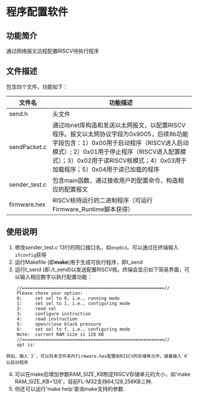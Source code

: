 # 程序配置软件
## 功能简介
通过网络报文远程配置RISCV待执行程序

## 文件描述
包含四个文件，功能如下：

| 文件名        | 功能描述                                         |
|---------------|--------------------------------------------------|
| send.h        | 头文件                                           |
| sendPacket.c  | 通过libnet库构造和发送以太网报文，以配置RISCV程序。报文以太网协议字段为0x9005，后续8b功能字段包含：1）0x00用于启动程序（RISCV进入启动模式）; 2）0x01用于停止程序（RISCV进入配置模式）；3）0x02用于读RISCV核模式；4）0x03用于加载程序；5）0x04用于读已加载的程序      |
|sender_test.c  | 包含main函数，通过接收用户的配置命令，构造相应的配置报文       |
|firmware.hex   | RISCV核待运行的二进制程序（可运行Firmware_Runtime脚本获得）    |

## 使用说明
1) 修改sender_test.c 13行的网口接口名，如`enp0s3`。可以通过在终端输入`ifconfig`获得
2) 运行Makefile (即**make**)用于生成可执行程序，即t_send
3) 运行t_send (即./t_send)以发送配置RISCV核。终端会显示如下简易界面，可以输入相应数字以执行配置功能：

~~~    
    //======================================================//  
	Please chose your option:  
	0:	   set sel to 0, i.e., running mode
	1:	   set sel to 1, i.e., configuring mode
	2:	   read sel
	3:	   configure instruction
	4:	   read instruction
	5:	   open/close black pressure
	6:	   set sel to f, i.e., configuring mode
	Note:  current RAM size is 128 KB  
    //======================================================//  
	opt is:  
~~~

    例如，输入`3`，可以将本文件夹内firmware.hex配置到RISCV的存储单元中，接着输入`0`以启动程序  
4) 可以在make后增加参数RAM_SIZE_KB制定RISCV存储单元的大小，如'make RAM_SIZE_KB=128'，目前FL-M32支持64,128,256KB三种.
5) 你还可以运行'make help'查询make支持的参数.
